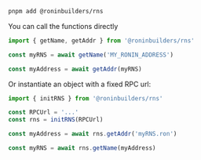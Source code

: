 ```sh
pnpm add @roninbuilders/rns
```

You can call the functions directly
```ts
import { getName, getAddr } from '@roninbuilders/rns'

const myRNS = await getName('MY_RONIN_ADDRESS')

const myAddress = await getAddr(myRNS)
```


Or instantiate an object with a fixed RPC url:
```ts
import { initRNS } from '@roninbuilders/rns'

const RPCUrl = '...'
const rns = initRNS(RPCUrl)

const myAddress = await rns.getAddr('myRNS.ron')

const myRNS = await rns.getName(myAddress)
```